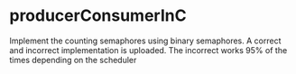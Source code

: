 # producerConsumerInC
Implement the counting semaphores using binary semaphores.
A correct and incorrect implementation is uploaded. 
The incorrect works 95% of the times depending on the scheduler
